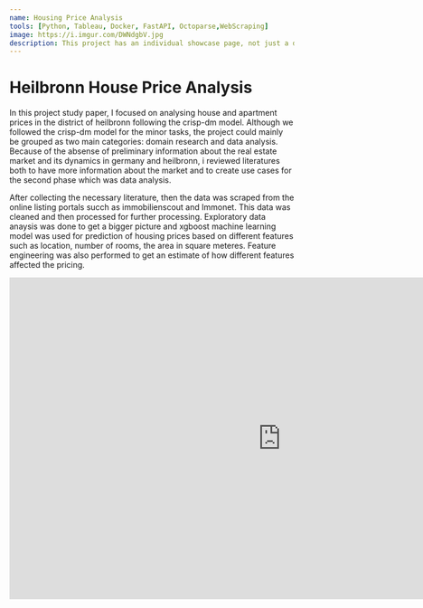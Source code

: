 ```yaml
---
name: Housing Price Analysis
tools: [Python, Tableau, Docker, FastAPI, Octoparse,WebScraping]
image: https://i.imgur.com/DWNdgbV.jpg
description: This project has an individual showcase page, not just a direct link to the project site or repo. Now you have more space to describe your awesome project!
---
```


# Heilbronn House Price Analysis
In this project study paper, I focused on analysing house and apartment prices in the district of heilbronn following the crisp-dm model. Although we followed the crisp-dm model for the minor tasks, the project could mainly be grouped as two main categories: domain research and data analysis. Because of the absense of  preliminary information about the real estate market and its dynamics in germany and heilbronn, i reviewed literatures both to have more information about the market and to create use cases for the second phase which was data analysis.

After collecting the necessary literature, then the data was scraped from the online listing portals succh as immobilienscout and Immonet. This data was cleaned and then processed for further processing. Exploratory data anaysis was done to get a bigger picture and xgboost machine learning model was used for prediction of housing prices based on different features such as location, number of rooms, the area in square meteres. Feature engineering was also performed to get an estimate of how different features affected the pricing.

<iframe src="https://docs.google.com/presentation/d/e/2PACX-1vSvwv1NU4-T_bVzY4MufDC_n_I0f79433jZM1UIXPSvIs8G3jzzVaQkjgBWmDoXHQ/embed?start=false&loop=false&delayms=3000" frameborder="0" width="960" height="569" allowfullscreen="true" mozallowfullscreen="true" webkitallowfullscreen="true"></iframe>